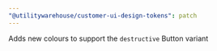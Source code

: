 ```yaml
---
"@utilitywarehouse/customer-ui-design-tokens": patch
---
```


Adds new colours to support the `destructive` Button variant
